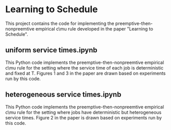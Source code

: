 # Learning to Schedule

This project contains the code for implementing the preemptive-then-nonpreemtive empirical c\mu rule developed in the paper "Learning to Schedule".

## uniform service times.ipynb

This Python code implements the preemptive-then-nonpreemtive empirical c\mu rule for the setting where the service time of each job is deterministic and fixed at T. Figures 1 and 3 in the paper are drawn based on experiments run by this code. 

## heterogeneous service times.ipynb

This Python code implements the preemptive-then-nonpreemtive empirical c\mu rule for the setting where jobs have deterministic but heterogeneous service times. Figure 2 in the paper is drawn based on experiments run by this code. 
